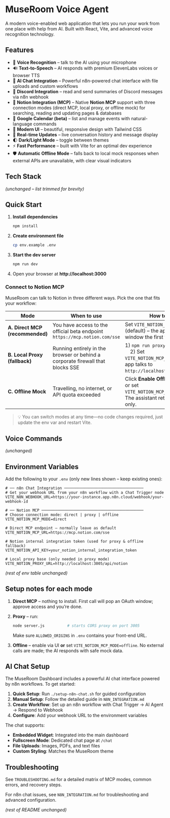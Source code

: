 # MuseRoom Voice Agent

A modern voice-enabled web application that lets you run your work from one place with help from AI. Built with React, Vite, and advanced voice recognition technology.

## Features

- 🎤 **Voice Recognition** – talk to the AI using your microphone
- 🔊 **Text-to-Speech** – AI responds with premium ElevenLabs voices or browser TTS
- 💬 **AI Chat Integration** – Powerful n8n-powered chat interface with file uploads and custom workflows
- 📡 **Discord Integration** – read and send summaries of Discord messages via n8n webhook
- 📄 **Notion Integration (MCP)** – Native **Notion MCP** support with three connection modes (direct MCP, local proxy, or offline mock) for searching, reading and updating pages & databases
- 📅 **Google Calendar (beta)** – list and manage events with natural-language commands
- 🎨 **Modern UI** – beautiful, responsive design with Tailwind CSS
- 📱 **Real-time Updates** – live conversation history and message display
- 🌓 **Dark/Light Mode** – toggle between themes
- ⚡ **Fast Performance** – built with Vite for an optimal dev experience
- 🛡️ **Automatic Offline Mode** – falls back to local mock responses when external APIs are unavailable, with clear visual indicators

## Tech Stack

_(unchanged – list trimmed for brevity)_

## Quick Start

1. **Install dependencies**

   ```bash
   npm install
   ```

2. **Create environment file**

   ```bash
   cp env.example .env
   ```

3. **Start the dev server**

   ```bash
   npm run dev
   ```

4. Open your browser at **http://localhost:3000**

### Connect to Notion MCP

MuseRoom can talk to Notion in three different ways. Pick the one that fits your workflow:

| Mode                            | When to use                                                                    | How to enable                                                                                                                     |
| ------------------------------- | ------------------------------------------------------------------------------ | --------------------------------------------------------------------------------------------------------------------------------- |
| **A. Direct MCP (recommended)** | You have access to the official beta endpoint `https://mcp.notion.com/sse`     | Set `VITE_NOTION_MCP_MODE=direct` (default) – the app opens an OAuth window the first time you connect.                           |
| **B. Local Proxy (fallback)**   | Running entirely in the browser or behind a corporate firewall that blocks SSE | 1) `npm run proxy` (`node server.js`)  2) Set `VITE_NOTION_MCP_MODE=proxy` – the app talks to `http://localhost:3005/api/notion`. |
| **C. Offline Mock**             | Travelling, no internet, or API quota exceeded                                 | Click **Enable Offline** inside the UI or set `VITE_NOTION_MCP_MODE=offline`. The assistant returns mock data only.               |

> 💡 You can switch modes at any time—no code changes required, just update the env var and restart Vite.

## Voice Commands

_(unchanged)_

## Environment Variables

Add the following to your `.env` (only new lines shown – keep existing ones):

```env
# ── n8n Chat Integration ───────────────────────────────────
# Get your webhook URL from your n8n workflow with a Chat Trigger node
VITE_N8N_WEBHOOK_URL=https://your-instance.app.n8n.cloud/webhook/your-webhook-id

# ── Notion MCP ─────────────────────────────────────────────
# Choose connection mode: direct | proxy | offline
VITE_NOTION_MCP_MODE=direct

# Direct MCP endpoint – normally leave as default
VITE_NOTION_MCP_URL=https://mcp.notion.com/sse

# Notion internal integration token (used for proxy & offline fallback)
VITE_NOTION_API_KEY=your_notion_internal_integration_token

# Local proxy base (only needed in proxy mode)
VITE_NOTION_PROXY_URL=http://localhost:3005/api/notion
```

_(rest of env table unchanged)_

## Setup notes for each mode

1. **Direct MCP** – nothing to install. First call will pop an OAuth window; approve access and you’re done.
2. **Proxy** – run:

   ```bash
   node server.js          # starts CORS proxy on port 3005
   ```

   Make sure `ALLOWED_ORIGINS` in `.env` contains your front-end URL.

3. **Offline** – enable via UI **or** set `VITE_NOTION_MCP_MODE=offline`. No external calls are made; the AI responds with safe mock data.

## AI Chat Setup

The MuseRoom Dashboard includes a powerful AI chat interface powered by n8n workflows. To get started:

1. **Quick Setup**: Run `./setup-n8n-chat.sh` for guided configuration
2. **Manual Setup**: Follow the detailed guide in `N8N_INTEGRATION.md`
3. **Create Workflow**: Set up an n8n workflow with Chat Trigger → AI Agent → Respond to Webhook
4. **Configure**: Add your webhook URL to the environment variables

The chat supports:

- **Embedded Widget**: Integrated into the main dashboard
- **Fullscreen Mode**: Dedicated chat page at `/chat`
- **File Uploads**: Images, PDFs, and text files
- **Custom Styling**: Matches the MuseRoom theme

## Troubleshooting

See `TROUBLESHOOTING.md` for a detailed matrix of MCP modes, common errors, and recovery steps.

For n8n chat issues, see `N8N_INTEGRATION.md` for troubleshooting and advanced configuration.

_(rest of README unchanged)_
